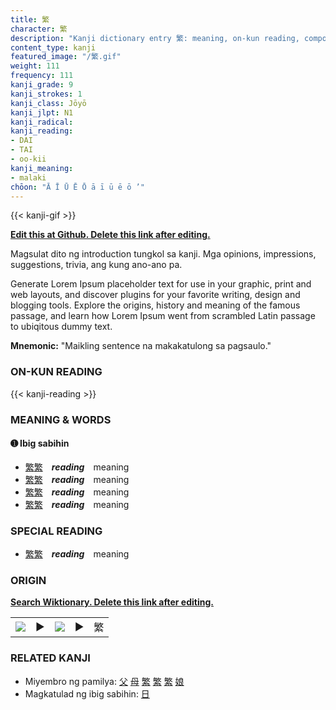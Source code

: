 ```yaml
---
title: 繁
character: 繁
description: "Kanji dictionary entry 繁: meaning, on-kun reading, compounds, origin, related kanji"
content_type: kanji
featured_image: "/繁.gif"
weight: 111
frequency: 111
kanji_grade: 9
kanji_strokes: 1
kanji_class: Jōyō
kanji_jlpt: N1
kanji_radical: 
kanji_reading: 
- DAI
- TAI
- oo-kii
kanji_meaning:
- malaki
chōon: "Ā Ī Ū Ē Ō ā ī ū ē ō ’"
---
```

[//]: # (Don't edit the line below. Kanji animated GIF code is automatically generated.)
{{< kanji-gif >}}

[//]: # (Edit below this line.)

**[Edit this at Github. Delete this link after editing.](https://github.com/tim0g/tim/tree/main/content/kanji/繁/index.md)**

Magsulat dito ng introduction tungkol sa kanji. Mga opinions, impressions, suggestions, trivia, ang kung ano-ano pa.

Generate Lorem Ipsum placeholder text for use in your graphic, print and web layouts, and discover plugins for your favorite writing, design and blogging tools. Explore the origins, history and meaning of the famous passage, and learn how Lorem Ipsum went from scrambled Latin passage to ubiqitous dummy text.
 
**Mnemonic:** "Maikling sentence na makakatulong sa pagsaulo."

### ON-KUN READING

[//]: # (Don't edit the line below. ON-KUN READING code is automatically generated.)
{{< kanji-reading >}}

### MEANING & WORDS

#### ➊ **Ibig sabihin**
  - [繁](../繁)[繁](../繁)　***reading***　meaning
  - [繁](../繁)[繁](../繁)　***reading***　meaning
  - [繁](../繁)[繁](../繁)　***reading***　meaning
  - [繁](../繁)[繁](../繁)　***reading***　meaning

### SPECIAL READING
  - [繁](../繁)[繁](../繁)　***reading***　meaning

### ORIGIN

**[Search Wiktionary. Delete this link after editing.](https://wiktionary.org/wiki/繁)**
<table class="kanji-table"><tr><td>
<img src="60px-繁-bronze.svg.png">
</td><td>▶</td><td>
<img src="60px-繁-oracle.svg.png">
</td><td>▶</td>
<td class="kanji-origin">繁</td>
</tr></table>

### RELATED KANJI
- Miyembro ng pamilya: [父](../父) [母](../母) [繁](../繁) [繁](../繁) [繁](../繁) [娘](../娘)
- Magkatulad ng ibig sabihin: [日](../日)
